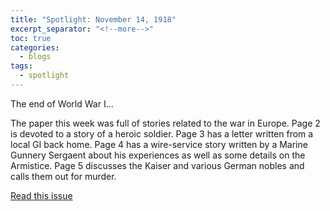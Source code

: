 ```yaml
---
title: "Spotlight: November 14, 1918"
excerpt_separator: "<!--more-->"
toc: true
categories:
  - blogs
tags: 
  - spotlight
---
```


The end of World War I...

<!--more-->

The paper this week was full of stories related to the war in Europe. Page 2 is devoted to a story of a heroic soldier. Page 3 has a letter written from a local GI back home. Page 4 has a wire-service story written by a Marine Gunnery Sergaent about his experiences as well as some details on the Armistice. Page 5 discusses the Kaiser and various German nobles and calls them out for murder.

[Read this issue](/issues/hydro-review-1918-11-14/)